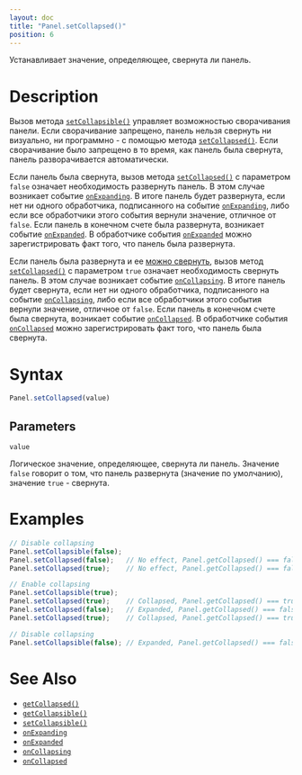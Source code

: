 ```yaml
---
layout: doc
title: "Panel.setCollapsed()"
position: 6
---
```


Устанавливает значение, определяющее, свернута ли панель.

# Description

Вызов метода [`setCollapsible()`](../Panel.setCollapsible/) управляет возможностью сворачивания панели.
Если сворачивание запрещено, панель нельзя свернуть ни визуально, ни программно - с помощью метода
[`setCollapsed()`](../Panel.setCollapsed/). Если сворачивание было запрещено в то время, как панель
была свернута, панель разворачивается автоматически.

Если панель была свернута, вызов метода [`setCollapsed()`](../Panel.setCollapsed/) с параметром `false`
означает необходимость развернуть панель. В этом случае возникает событие [`onExpanding`](../Panel.onExpanding/).
В итоге панель будет развернута, если нет ни одного обработчика, подписанного на событие [`onExpanding`](../Panel.onExpanding/),
либо если все обработчики этого события вернули значение, отличное от `false`. Если панель в конечном счете была развернута, 
возникает событие [`onExpanded`](../Panel.onExpanded/). В обработчике события [`onExpanded`](../Panel.onExpanded/)
можно зарегистрировать факт того, что панель была развернута.

Если панель была развернута и ее [можно свернуть](../Panel.getCollapsible/), вызов метод [`setCollapsed()`](../Panel.setCollapsed/)
с параметром `true` означает необходимость свернуть панель. В этом случае возникает событие [`onCollapsing`](../Panel.onCollapsing/).
В итоге панель будет свернута, если нет ни одного обработчика, подписанного на событие [`onCollapsing`](../Panel.onCollapsing/),
либо если все обработчики этого события вернули значение, отличное от `false`. Если панель в конечном счете была свернута,
возникает событие [`onCollapsed`](../Panel.onCollapsed/). В обработчике события [`onCollapsed`](../Panel.onCollapsed/)
можно зарегистрировать факт того, что панель была свернута.

# Syntax

```js
Panel.setCollapsed(value)
```

## Parameters

`value`

Логическое значение, определяющее, свернута ли панель. Значение `false` говорит о том, что панель
развернута (значение по умолчанию), значение `true` - свернута.

# Examples

```js
// Disable collapsing
Panel.setCollapsible(false);
Panel.setCollapsed(false);   // No effect, Panel.getCollapsed() === false
Panel.setCollapsed(true);    // No effect, Panel.getCollapsed() === false

// Enable collapsing
Panel.setCollapsible(true);
Panel.setCollapsed(true);    // Collapsed, Panel.getCollapsed() === true
Panel.setCollapsed(false);   // Expanded, Panel.getCollapsed() === false
Panel.setCollapsed(true);    // Collapsed, Panel.getCollapsed() === true

// Disable collapsing
Panel.setCollapsible(false); // Expanded, Panel.getCollapsed() === false
```

# See Also

* [`getCollapsed()`](../Panel.getCollapsed/)
* [`getCollapsible()`](../Panel.getCollapsible/)
* [`setCollapsible()`](../Panel.setCollapsible/)
* [`onExpanding`](../Panel.onExpanding/)
* [`onExpanded`](../Panel.onExpanded/)
* [`onCollapsing`](../Panel.onCollapsing/)
* [`onCollapsed`](../Panel.onCollapsed/)
